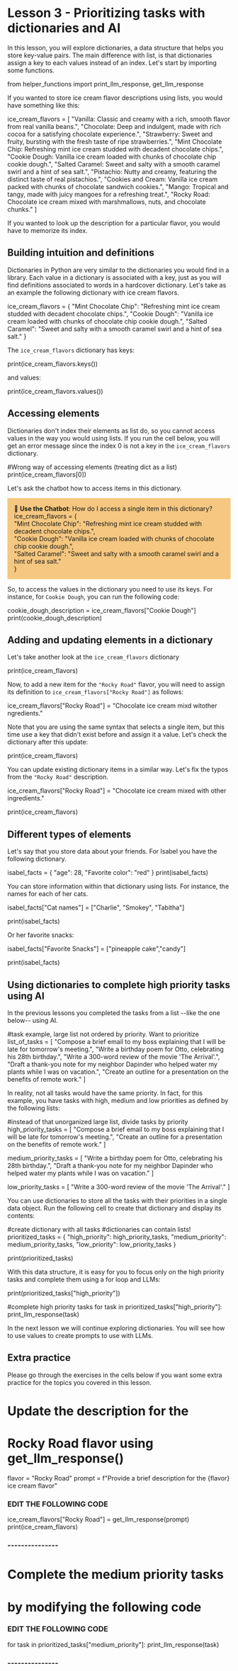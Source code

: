 # Lesson 3 - Prioritizing tasks with dictionaries and AI

In this lesson, you will explore dictionaries, a data structure that helps you store key-value pairs. The main difference with list, is that dictionaries assign a key to each values instead of an index. Let's start by importing some functions.

from helper_functions import print_llm_response, get_llm_response

If you wanted to store ice cream flavor descriptions using lists, you would have something like this:

ice_cream_flavors = [
    "Vanilla: Classic and creamy with a rich, smooth flavor from real vanilla beans.",
    "Chocolate: Deep and indulgent, made with rich cocoa for a satisfying chocolate experience.",
    "Strawberry: Sweet and fruity, bursting with the fresh taste of ripe strawberries.",
    "Mint Chocolate Chip: Refreshing mint ice cream studded with decadent chocolate chips.",
    "Cookie Dough: Vanilla ice cream loaded with chunks of chocolate chip cookie dough.",
    "Salted Caramel: Sweet and salty with a smooth caramel swirl and a hint of sea salt.",
    "Pistachio: Nutty and creamy, featuring the distinct taste of real pistachios.",
    "Cookies and Cream: Vanilla ice cream packed with chunks of chocolate sandwich cookies.",
    "Mango: Tropical and tangy, made with juicy mangoes for a refreshing treat.",
    "Rocky Road: Chocolate ice cream mixed with marshmallows, nuts, and chocolate chunks."
]

If you wanted to look up the description for a particular flavor, you would have to memorize its index.

## Building intuition and definitions

Dictionaries in Python are very similar to the dictionaries you would find in a library. Each value in a dictionary is associated with a key, just as you will find definitions associated to words in a hardcover dictionary. Let's take as an example the following dictionary with ice cream flavors.

ice_cream_flavors = {
    "Mint Chocolate Chip": "Refreshing mint ice cream studded with decadent chocolate chips.",
    "Cookie Dough": "Vanilla ice cream loaded with chunks of chocolate chip cookie dough.",
    "Salted Caramel": "Sweet and salty with a smooth caramel swirl and a hint of sea salt."
}   

The `ice_cream_flavors` dictionary has keys:

print(ice_cream_flavors.keys())

and values:

print(ice_cream_flavors.values())

## Accessing elements

Dictionaries don't index their elements as list do, so you cannot access values in the way you would using lists. If you run the cell below, you will get an error message since the index 0 is not a key in the `ice_cream_flavors` dictionary. 

#Wrong way of accessing elements (treating dict as a list)
print(ice_cream_flavors[0])

Let's ask the chatbot how to access items in this dictionary.

<p style="background-color:#F5C780; padding:15px"> 🤖 <b>Use the Chatbot</b>: How do I access a single item in this dictionary? <br>
ice_cream_flavors = {<br>
    "Mint Chocolate Chip": "Refreshing mint ice cream studded with decadent chocolate chips.",<br>
    "Cookie Dough": "Vanilla ice cream loaded with chunks of chocolate chip cookie dough.",<br>
    "Salted Caramel": "Sweet and salty with a smooth caramel swirl and a hint of sea salt."<br>
} <br>
</p> 

So, to access the values in the dictionary you need to use its keys. For instance, for `Cookie Dough`, you can run the following code:

cookie_dough_description = ice_cream_flavors["Cookie Dough"]
print(cookie_dough_description)

## Adding and updating elements in a dictionary

Let's take another look at the `ice_cream_flavors` dictionary

print(ice_cream_flavors)

Now, to add a new item for the `"Rocky Road"` flavor, you will need to assign its definition to `ice_cream_flavors["Rocky Road"]` as follows:

ice_cream_flavors["Rocky Road"] = "Chocolate ice cream mixd witother ngredients."

Note that you are using the same syntax that selects a single item, but this time use a key that didn't exist before and assign it a value. Let's check the dictionary after this update:

print(ice_cream_flavors)

You can update existing dictionary items in a similar way. Let's fix the typos from the `"Rocky Road"` description.

ice_cream_flavors["Rocky Road"] = "Chocolate ice cream mixed with other ingredients."

print(ice_cream_flavors)

## Different types of elements

Let's say that you store data about your friends. For Isabel you have the following dictionary.

isabel_facts = {
    "age": 28,
    "Favorite color": "red"
}
print(isabel_facts)

You can store information within that dictionary using lists. For instance, the names for each of her cats.

isabel_facts["Cat names"] = ["Charlie", "Smokey", "Tabitha"]

print(isabel_facts)

Or her favorite snacks:

isabel_facts["Favorite Snacks"] = ["pineapple cake","candy"]

print(isabel_facts)

## Using dictionaries to complete high priority tasks using AI

In the previous lessons you completed the tasks from a list --like the one below-- using AI.

#task example, large list not ordered by priority. Want to prioritize
list_of_tasks = [
    "Compose a brief email to my boss explaining that I will be late for tomorrow's meeting.",
    "Write a birthday poem for Otto, celebrating his 28th birthday.",
    "Write a 300-word review of the movie 'The Arrival'.",
    "Draft a thank-you note for my neighbor Dapinder who helped water my plants while I was on vacation.",
    "Create an outline for a presentation on the benefits of remote work."
]

In reality, not all tasks would have the same priority. In fact, for this example, you have tasks with high, medium and low priorities as defined by the following lists:

#instead of that unorganized large list, divide tasks by priority
high_priority_tasks = [
    "Compose a brief email to my boss explaining that I will be late for tomorrow's meeting.",
    "Create an outline for a presentation on the benefits of remote work."
]

medium_priority_tasks = [
    "Write a birthday poem for Otto, celebrating his 28th birthday.",
    "Draft a thank-you note for my neighbor Dapinder who helped water my plants while I was on vacation."
]

low_priority_tasks = [
    "Write a 300-word review of the movie 'The Arrival'."
]

You can use dictionaries to store all the tasks with their priorities in a single data object. Run the following cell to create that dictionary and display its contents:

#create dictionary with all tasks
#dictionaries can contain lists!
prioritized_tasks = {
    "high_priority": high_priority_tasks,
    "medium_priority": medium_priority_tasks,
    "low_priority": low_priority_tasks
}

print(prioritized_tasks)

With this data structure, it is easy for you to focus only on the high priority tasks and complete them using a for loop and LLMs:

print(prioritized_tasks["high_priority"])

#complete high priority tasks 
for task in prioritized_tasks["high_priority"]:
    print_llm_response(task)

In the next lesson we will continue exploring dictionaries. You will see how to use values to create prompts to use with LLMs.

## Extra practice

Please go through the exercises in the cells below if you want some extra practice for the topics you covered in this lesson.

# Update the description for the 
# Rocky Road flavor using get_llm_response()

flavor = "Rocky Road" 
prompt = f"Provide a brief description for the {flavor} ice cream flavor"

### EDIT THE FOLLOWING CODE ###
ice_cream_flavors["Rocky Road"] = get_llm_response(prompt)
print(ice_cream_flavors)
### --------------- ###

# Complete the medium priority tasks
# by modifying the following code

### EDIT THE FOLLOWING CODE ###
for task in prioritized_tasks["medium_priority"]:
    print_llm_response(task)
### --------------- ###